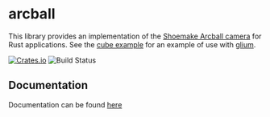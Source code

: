 # arcball

This library provides an implementation of the [Shoemake Arcball camera](https://www.talisman.org/~erlkonig/misc/shoemake92-arcball.pdf)
for Rust applications. See
the [cube example](examples/cube.rs) for an example of use with [glium](https://crates.io/crates/glium).

[![Crates.io](https://img.shields.io/crates/v/arcball.svg)](https://crates.io/crates/arcball)
![Build Status](https://github.com/Twinklebear/arcball/workflows/CI/badge.svg)

## Documentation

Documentation can be found [here](https://docs.rs/arcball/)

